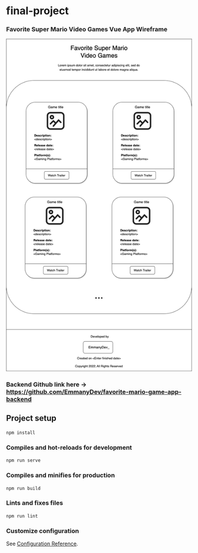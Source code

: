 # final-project

### Favorite Super Mario Video Games Vue App Wireframe
![](Web%20Dev%20Vue%20Final%20Project.drawio.png)

### Backend Github link here -> https://github.com/EmmanyDev/favorite-mario-game-app-backend

## Project setup
```
npm install
```

### Compiles and hot-reloads for development
```
npm run serve
```

### Compiles and minifies for production
```
npm run build
```

### Lints and fixes files
```
npm run lint
```

### Customize configuration
See [Configuration Reference](https://cli.vuejs.org/config/).
 
